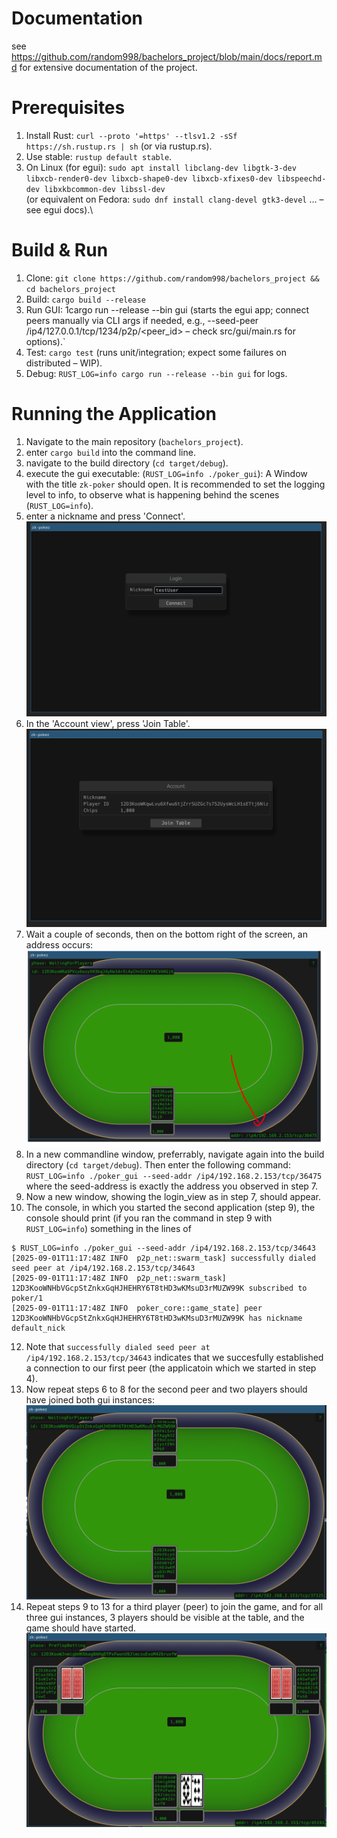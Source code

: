 # Documentation
see https://github.com/random998/bachelors_project/blob/main/docs/report.md for extensive documentation of the project.

# Prerequisites
1. Install Rust: `curl --proto '=https' --tlsv1.2 -sSf https://sh.rustup.rs | sh` (or via rustup.rs).
2. Use stable: `rustup default stable`.
3. On Linux (for egui): `sudo apt install libclang-dev libgtk-3-dev libxcb-render0-dev libxcb-shape0-dev libxcb-xfixes0-dev libspeechd-dev libxkbcommon-dev libssl-dev`\
   (or equivalent on Fedora: `sudo dnf install clang-devel gtk3-devel` ... – see egui docs).\

# Build & Run
1. Clone: `git clone https://github.com/random998/bachelors_project && cd bachelors_project`
2. Build: `cargo build --release`
3. Run GUI: 1cargo run --release --bin gui (starts the egui app; connect peers manually via CLI args if needed, e.g., --seed-peer /ip4/127.0.0.1/tcp/1234/p2p/<peer_id> – check src/gui/main.rs for options).`
4. Test: `cargo test` (runs unit/integration; expect some failures on distributed – WIP).
5. Debug: `RUST_LOG=info cargo run --release --bin gui` for logs.

# Running the Application
1. Navigate to the main repository (`bachelors_project`).
2. enter `cargo build` into the command line.
3. navigate to the build directory (`cd target/debug`).
4. execute the gui executable: (`RUST_LOG=info ./poker_gui`): A Window with the title `zk-poker` should open.
It is recommended to set the logging level to info, to observe what is happening behind the scenes (`RUST_LOG=info`).
6. enter a nickname and press 'Connect'.
![login_view](https://github.com/random998/bachelors_project/blob/adf19b6e4c687846ba1c43eb2c1a6560e258f060/docs/connect_view.png)
7. In the 'Account view', press 'Join Table'.
![account_view](https://github.com/random998/bachelors_project/blob/adf19b6e4c687846ba1c43eb2c1a6560e258f060/docs/account_view.png)
8. Wait a couple of seconds, then on the bottom right of the screen, an address occurs:
![game_view](https://github.com/random998/bachelors_project/blob/adf19b6e4c687846ba1c43eb2c1a6560e258f060/docs/game_view_peer_address.png)
9. In a new commandline window, preferrably, navigate again into the build directory (`cd target/debug`). Then enter the following command:
   `RUST_LOG=info ./poker_gui --seed-addr /ip4/192.168.2.153/tcp/36475` where the seed-address is exactly the address you observed in step 7.
10. Now a new window, showing the login_view as in step 7, should appear.
11. The console, in which you started the second application (step 9), the console should print (if you ran the command in step 9 with `RUST_LOG=info`)
    something in the lines of
```
$ RUST_LOG=info ./poker_gui --seed-addr /ip4/192.168.2.153/tcp/34643
[2025-09-01T11:17:48Z INFO  p2p_net::swarm_task] successfully dialed seed peer at /ip4/192.168.2.153/tcp/34643
[2025-09-01T11:17:48Z INFO  p2p_net::swarm_task] 12D3KooWNHbVGcpStZnkxGqHJHEHRY6T8tHD3wKMsuD3rMUZW99K subscribed to poker/1
[2025-09-01T11:17:48Z INFO  poker_core::game_state] peer 12D3KooWNHbVGcpStZnkxGqHJHEHRY6T8tHD3wKMsuD3rMUZW99K has nickname default_nick
```
12. Note that `successfully dialed seed peer at /ip4/192.168.2.153/tcp/34643` indicates that we succesfully established a connection to our first peer (the applicatoin which we started in step 4).
13. Now repeat steps 6 to 8 for the second peer and two players should have joined both gui instances:
![two_peers](https://github.com/random998/bachelors_project/blob/b44281c4fcd13598950b9f1e9060cf2171687555/docs/two_peers_game_view.png)
14. Repeat steps 9 to 13 for a third player (peer) to join the game, and for all three gui instances, 3 players should be visible at the table, and the game should have started.
![3_player_game_start](https://github.com/random998/bachelors_project/blob/e206008a49f6e69c88a1c50553992faa8499ea0f/docs/3_players_game_view.png)
